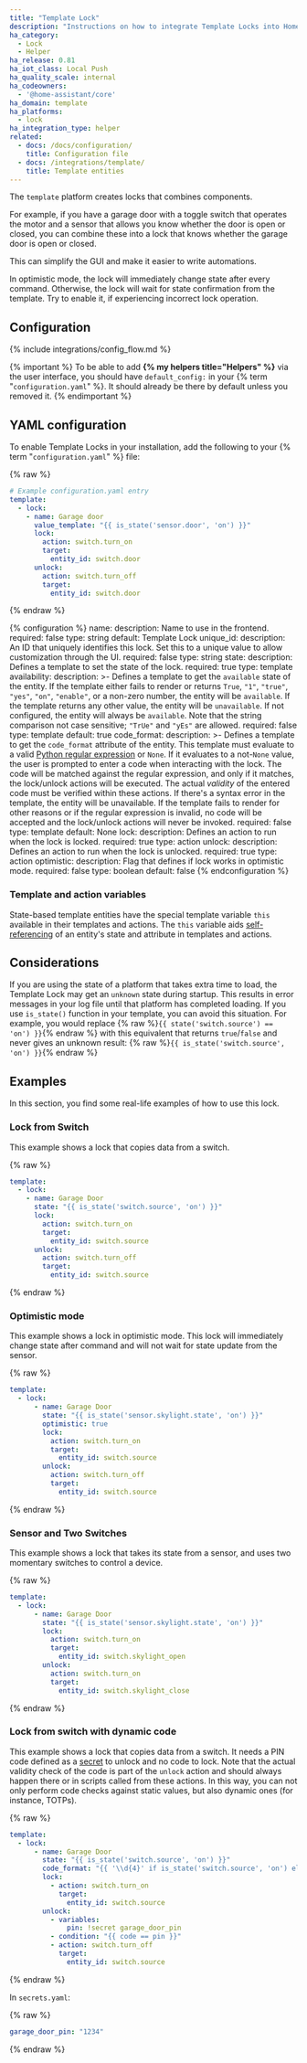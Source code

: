 ```yaml
---
title: "Template Lock"
description: "Instructions on how to integrate Template Locks into Home Assistant."
ha_category:
  - Lock
  - Helper
ha_release: 0.81
ha_iot_class: Local Push
ha_quality_scale: internal
ha_codeowners:
  - '@home-assistant/core'
ha_domain: template
ha_platforms:
  - lock
ha_integration_type: helper
related:
  - docs: /docs/configuration/
    title: Configuration file
  - docs: /integrations/template/
    title: Template entities
---
```


The `template` platform creates locks that combines components.

For example, if you have a garage door with a toggle switch that operates the motor and a sensor that allows you know whether the door is open or closed, you can combine these into a lock that knows whether the garage door is open or closed.

This can simplify the GUI and make it easier to write automations.

In optimistic mode, the lock will immediately change state after every command. Otherwise, the lock will wait for state confirmation from the template. Try to enable it, if experiencing incorrect lock operation.

## Configuration

{% include integrations/config_flow.md %}

{% important %}
To be able to add **{% my helpers title="Helpers" %}** via the user interface, you should have `default_config:` in your {% term "`configuration.yaml`" %}. It should already be there by default unless you removed it.
{% endimportant %}

## YAML configuration

To enable Template Locks in your installation, add the following to your {% term "`configuration.yaml`" %} file:

{% raw %}

```yaml
# Example configuration.yaml entry
template:
  - lock:
    - name: Garage door
      value_template: "{{ is_state('sensor.door', 'on') }}"
      lock:
        action: switch.turn_on
        target:
          entity_id: switch.door
      unlock:
        action: switch.turn_off
        target:
          entity_id: switch.door
```

{% endraw %}

{% configuration %}
name:
  description: Name to use in the frontend.
  required: false
  type: string
  default: Template Lock
unique_id:
  description: An ID that uniquely identifies this lock. Set this to a unique value to allow customization through the UI.
  required: false
  type: string
state:
  description: Defines a template to set the state of the lock.
  required: true
  type: template
availability:
  description: >-
    Defines a template to get the `available` state of the entity. If the template either fails to render or returns `True`, `"1"`, `"true"`, `"yes"`, `"on"`, `"enable"`, or a non-zero number, the entity will be `available`. If the template returns any other value, the entity will be `unavailable`. If not configured, the entity will always be `available`. Note that the string comparison not case sensitive; `"TrUe"` and `"yEs"` are allowed.
  required: false
  type: template
  default: true
code_format:
  description: >-
    Defines a template to get the `code_format` attribute of the entity. This template must evaluate to a valid [Python regular expression](https://docs.python.org/3/library/re.html#regular-expression-syntax) or `None`. If it evaluates to a not-`None` value, the user is prompted to enter a code when interacting with the lock. The code will be matched against the regular expression, and only if it matches, the lock/unlock actions will be executed. The actual _validity_ of the entered code must be verified within these actions. If there's a syntax error in the template, the entity will be unavailable. If the template fails to render for other reasons or if the regular expression is invalid, no code will be accepted and the lock/unlock actions will never be invoked.
  required: false
  type: template
  default: None
lock:
  description: Defines an action to run when the lock is locked.
  required: true
  type: action
unlock:
  description: Defines an action to run when the lock is unlocked.
  required: true
  type: action
optimistic:
  description: Flag that defines if lock works in optimistic mode.
  required: false
  type: boolean
  default: false
{% endconfiguration %}

### Template and action variables

State-based template entities have the special template variable `this` available in their templates and actions. The `this` variable aids [self-referencing](/integrations/template#self-referencing) of an entity's state and attribute in templates and actions.

## Considerations

If you are using the state of a platform that takes extra time to load, the Template Lock may get an `unknown` state during startup. This results in error messages in your log file until that platform has completed loading. If you use `is_state()` function in your template, you can avoid this situation. For example, you would replace {% raw %}`{{ state('switch.source') == 'on') }}`{% endraw %} with this equivalent that returns `true`/`false` and never gives an unknown result: {% raw %}`{{ is_state('switch.source', 'on') }}`{% endraw %}

## Examples

In this section, you find some real-life examples of how to use this lock.

### Lock from Switch

This example shows a lock that copies data from a switch.

{% raw %}

```yaml
template:
  - lock:
    - name: Garage Door
      state: "{{ is_state('switch.source', 'on') }}"
      lock:
        action: switch.turn_on
        target:
          entity_id: switch.source
      unlock:
        action: switch.turn_off
        target:
          entity_id: switch.source
```

{% endraw %}

### Optimistic mode

This example shows a lock in optimistic mode. This lock will immediately change state after command and will not wait for state update from the sensor.

{% raw %}

```yaml
template:
  - lock:
      - name: Garage Door
        state: "{{ is_state('sensor.skylight.state', 'on') }}"
        optimistic: true
        lock:
          action: switch.turn_on
          target:
            entity_id: switch.source
        unlock:
          action: switch.turn_off
          target:
            entity_id: switch.source
```

{% endraw %}

### Sensor and Two Switches

This example shows a lock that takes its state from a sensor, and uses two momentary switches to control a device.

{% raw %}

```yaml
template:
  - lock:
      - name: Garage Door
        state: "{{ is_state('sensor.skylight.state', 'on') }}"
        lock:
          action: switch.turn_on
          target:
            entity_id: switch.skylight_open
        unlock:
          action: switch.turn_on
          target:
            entity_id: switch.skylight_close
```

{% endraw %}

### Lock from switch with dynamic code

This example shows a lock that copies data from a switch. It needs a PIN code defined as a [secret](/docs/configuration/secrets) to unlock and no code to lock. Note that the actual validity check of the code is part of the `unlock` action and should always happen there or in scripts called from these actions. In this way, you can not only perform code checks against static values, but also dynamic ones (for instance, TOTPs).

{% raw %}

```yaml
template:
  - lock:
      - name: Garage Door
        state: "{{ is_state('switch.source', 'on') }}"
        code_format: "{{ '\\d{4}' if is_state('switch.source', 'on') else None }}"
        lock:
          - action: switch.turn_on
            target:
              entity_id: switch.source
        unlock:
          - variables:
              pin: !secret garage_door_pin
          - condition: "{{ code == pin }}"
          - action: switch.turn_off
            target:
              entity_id: switch.source
```

{% endraw %}

In `secrets.yaml`:

{% raw %}

```yaml
garage_door_pin: "1234"
```

{% endraw %}

